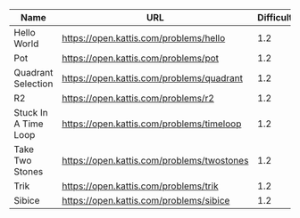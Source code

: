 | Name                 | URL                                        | Difficulty |
| ---                  | ---                                        | ---        |
| Hello World          | https://open.kattis.com/problems/hello     | 1.2 |
| Pot                  | https://open.kattis.com/problems/pot       | 1.2 |
| Quadrant Selection   | https://open.kattis.com/problems/quadrant  | 1.2 |
| R2                   | https://open.kattis.com/problems/r2        | 1.2 |
| Stuck In A Time Loop | https://open.kattis.com/problems/timeloop  | 1.2 |
| Take Two Stones      | https://open.kattis.com/problems/twostones | 1.2 |
| Trik                 | https://open.kattis.com/problems/trik      | 1.2 |
| Sibice               | https://open.kattis.com/problems/sibice    | 1.2 |

